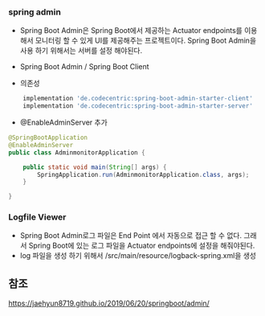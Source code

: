 ### spring admin
- Spring Boot Admin은 Spring Boot에서 제공하는 Actuator endpoints를 이용해서 모니터링 할 수 있게 UI를 제공해주는 프로젝트이다. Spring Boot Admin을 사용 하기 위해서는 서버를 설정 해야된다.
- Spring Boot Admin / Spring Boot Client

- 의존성
``` gradle
    implementation 'de.codecentric:spring-boot-admin-starter-client'
    implementation 'de.codecentric:spring-boot-admin-starter-server'
```

- @EnableAdminServer 추가
``` java
@SpringBootApplication
@EnableAdminServer
public class AdminmonitorApplication {

    public static void main(String[] args) {
        SpringApplication.run(AdminmonitorApplication.class, args);
    }

}
```

### Logfile Viewer
- Spring Boot Admin로그 파일은 End Point 에서 자동으로 접근 할 수 없다. 그래서 Spring Boot에 있는 로그 파일을 Actuator endpoints에 설정을 해줘야된다.
- log 파일을 생성 하기 위해서 /src/main/resource/logback-spring.xml을 생성

## 참조
https://jaehyun8719.github.io/2019/06/20/springboot/admin/